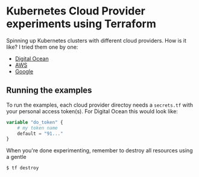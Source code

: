# Kubernetes Cloud Provider experiments using Terraform

Spinning up Kubernetes clusters with different cloud providers. How is it like? I tried them one by one:

* [Digital Ocean](digital-ocean/)
* [AWS](aws/)
* [Google](google/)

## Running the examples

To run the examples, each cloud provider directoy needs a `secrets.tf` with your
personal access token(s). For Digital Ocean this would look like:

```terraform
variable "do_token" {
    # my token name
    default = "91..."
}
```

When you're done experimenting, remember to destroy all resources
using a gentle

```
$ tf destroy
```

